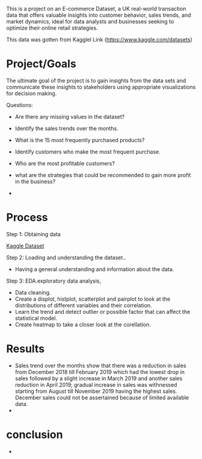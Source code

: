 This is a project on an E-commerce Dataset, a UK real-world transaction data that offers valuable insights into customer behavior, sales trends, and market dynamics, ideal for data analysts and businesses seeking to optimize their online retail strategies. 

This data was gotten from Kagglel Link (https://www.kaggle.com/datasets)
# Project/Goals
The ultimate goal of the project is to gain insights from the data sets and communicate these insights to stakeholders using appropriate visualizations for decision making. 

Questions:
- Are there any missing values in the dataset?
- Identify the sales trends over the months.
- What is the 15 most frequently purchased products?
- Identify customers who make the most frequent purchase.
- Who are the most profitable customers?
- what are the strategies that could be recommended to gain more profit in the business?

- 
# Process
Step 1: Obtaining data

[Kaggle Dataset](https://www.kaggle.com/datasets)

Step 2: Loading and understanding the dataset..
- Having a general understanding and information about the data.

Step 3: EDA.exploratory data analysis, 
- Data cleaning.
- Create a displot, histplot, scatterplot and pairplot to look at the distributions of different variables and their correlation.
- Learn the trend and detect outlier or possible factor that can affect the statistical model.
- Create heatmap to take a closer look at the corellation.



# Results
- Sales trend over the months show that there was a reduction in sales from December 2018 till February 2019 which had the lowest drop in sales followed by a slight increase in March 2019 and another sales reduction in April 2019; gradual increase in sales was withnessed starting from August till November 2019 having the highest sales. December sales could not be assertained because of limited available data.
- 
 # conclusion
 -


